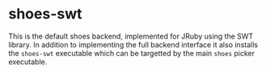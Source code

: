 # shoes-swt

This is the default shoes backend, implemented for JRuby using the SWT library.
In addition to implementing the full backend interface it also installs the
`shoes-swt` executable which can be targetted by the main `shoes` picker
executable.
